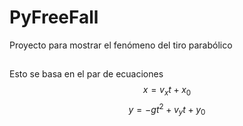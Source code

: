 # PyFreeFall

Proyecto para mostrar el fenómeno del tiro parabólico

##

Esto se basa en el par de ecuaciones
$$ x = v_xt + x_0 $$
$$
y = -gt^2 + v_yt + y_0 
$$